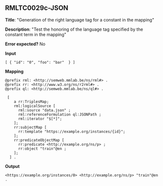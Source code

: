 ## RMLTC0029c-JSON

**Title**: "Generation of the right language tag for a constant in the mapping"

**Description**: "Test the honoring of the language tag specified by the constant term in the mapping"

**Error expected?** No

**Input**
```
[ { "id": "0", "foo": "bar"  } ] 

```

**Mapping**
```
@prefix rml: <http://semweb.mmlab.be/ns/rml#> .
@prefix rr: <http://www.w3.org/ns/r2rml#> .
@prefix ql: <http://semweb.mmlab.be/ns/ql#> .

 [
    a rr:TriplesMap;
    rml:logicalSource [
      rml:source "data.json" ;
      rml:referenceFormulation ql:JSONPath ;
      rml:iterator "$[*]";
    ];
    rr:subjectMap [
      rr:template "https://example.org/instances/{id}";
    ];
    rr:predicateObjectMap [
      rr:predicate <http://example.org/ns/p> ;
      rr:object "train"@en ;
    ];
  ] .

```

**Output**
```
<https://example.org/instances/0> <http://example.org/ns/p> "train"@en .

```


